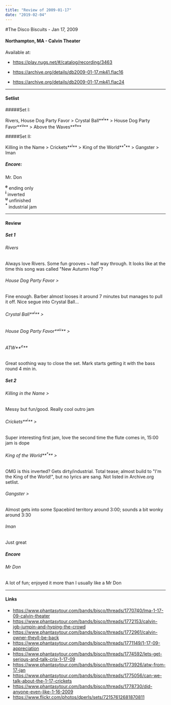 ```yaml
---
title: "Review of 2009-01-17"
date: "2019-02-04"
---
```


#The Disco Biscuits - Jan 17, 2009

#### Northampton, MA - Calvin Theater



Available at:

* https://play.nugs.net/#/catalog/recording/3463

* https://archive.org/details/db2009-01-17.mk41.flac16

* https://archive.org/details/db2009-01-17.mk41.flac24



---




#### Setlist

#####Set I:

Rivers, House Dog Party Favor > Crystal Ball**<sup>i</sup>** > House Dog Party Favor**<sup>u</sup>** > Above the Waves**<sup>e</sup>**

#####Set II:

Killing in the Name > Crickets**<sup>i</sup>** > King of the World**<sup>\*</sup>** > Gangster > Iman

##### Encore:

Mr. Don

**<sup>e</sup>** ending only  
**<sup>i</sup>** inverted  
**<sup>u</sup>** unfinished  
**<sup>\*</sup>** industrial jam



---



#### Review

##### Set 1

###### Rivers

Always love Rivers. Some fun grooves ~ half way through. It looks like at the time this song was called "New Autumn Hop"?

###### House Dog Party Favor >

Fine enough. Barber almost looses it around 7 minutes but manages to pull it off. Nice segue into Crystal Ball...

###### Crystal Ball**<sup>i</sup>** >

###### House Dog Party Favor**<sup>u</sup>** >

###### ATW**<sup>e</sup>**

Great soothing way to close the set. Mark starts getting it with the bass round 4 min in.

##### Set 2

###### Killing in the Name >

Messy but fun/good. Really cool outro jam

###### Crickets**<sup>i</sup>** >

Super interesting first jam, love the second time the flute comes in, 15:00 jam is dope

###### King of the World**<sup>\*</sup>** >

OMG is this inverted? Gets dirty/industrial. Total tease; almost build to "I'm the King of the World!", but no lyrics are sang. Not listed in Archive.org setlist.

###### Gangster >

Almost gets into some Spacebird territory around 3:00; sounds a bit wonky around 3:30

###### Iman

Just great

##### Encore

###### Mr Don

A lot of fun; enjoyed it more than I usually like a Mr Don



---



#### Links

- https://www.phantasytour.com/bands/bisco/threads/1770740/lma-1-17-09-calvin-theater
- https://www.phantasytour.com/bands/bisco/threads/1772153/calvin-jgb-jumpin-and-hyping-the-crowd
- https://www.phantasytour.com/bands/bisco/threads/1772961/calvin-owner-theyll-be-back
- https://www.phantasytour.com/bands/bisco/threads/1771149/1-17-09-appreciation
- https://www.phantasytour.com/bands/bisco/threads/1774592/lets-get-serious-and-talk-crix-1-17-09
- https://www.phantasytour.com/bands/bisco/threads/1773926/atw-from-17-jan
- https://www.phantasytour.com/bands/bisco/threads/1775056/can-we-talk-about-the-1-17-crickets
- https://www.phantasytour.com/bands/bisco/threads/1778730/did-anyone-even-like-1-16-2009
- https://www.flickr.com/photos/dperls/sets/72157612681870811
